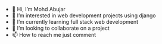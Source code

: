 - 👋 Hi, I’m Mohd Abujar
- 👀 I’m interested in web development projects using django
- 🌱 I’m currently learning full stack web development
- 💞️ I’m looking to collaborate on a project
- 📫 How to reach me just comment

<!---
Abuzr161/Abuzr161 is a ✨ special ✨ repository because its `README.md` (this file) appears on your GitHub profile.
You can click the Preview link to take a look at your changes.
--->
